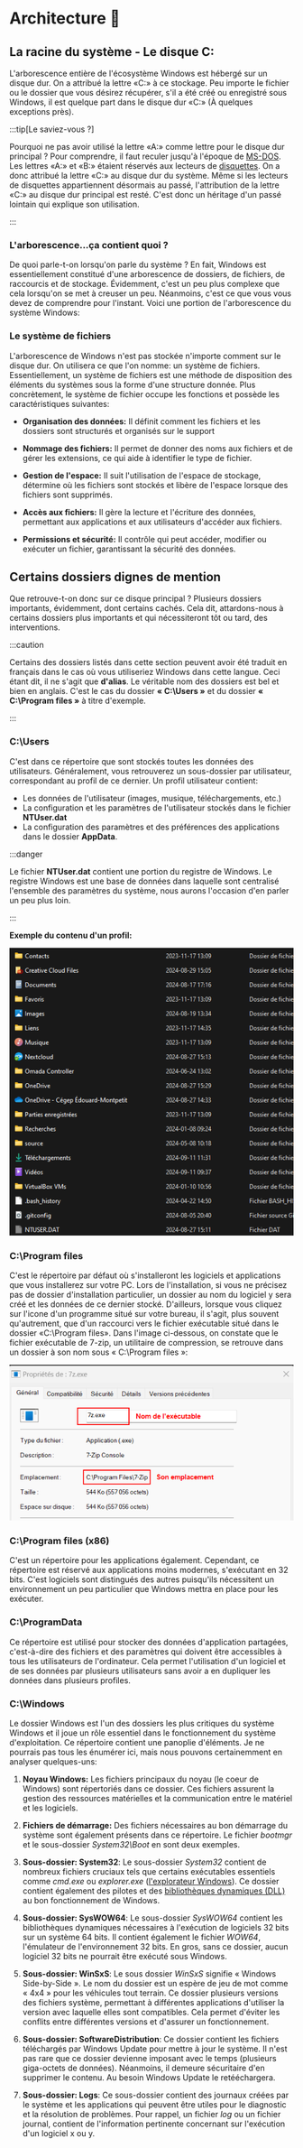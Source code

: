# Architecture 🌳

## La racine du système - Le disque C:

L'arborescence entière de l'écosystème Windows est hébergé sur un disque dur. On a attribué la lettre «­C:» à ce stockage. Peu importe le fichier ou le dossier que vous désirez récupérer, s'il a été créé ou enregistré sous Windows, il est quelque part dans le disque dur «C:» (À quelques exceptions près).

 :::tip[Le saviez-vous ?]

Pourquoi ne pas avoir utilisé la lettre «A:» comme lettre pour le disque dur principal ? Pour comprendre, il faut reculer jusqu'à l'époque de [MS-DOS](https://fr.wikipedia.org/wiki/MS-DOS). Les lettres «A:» et «B:» étaient réservés aux lecteurs de [disquettes](https://fr.wikipedia.org/wiki/Disquette). On a donc attribué la lettre «C:» au disque dur du système. Même si les lecteurs de disquettes appartiennent désormais au passé, l'attribution de la lettre «C:» au disque dur principal est resté. C'est donc un héritage d'un passé lointain qui explique son utilisation.

:::

### L'arborescence...ça contient quoi ?

De quoi parle-t-on lorsqu'on parle du système ? En fait, Windows est essentiellement constitué d'une arborescence de dossiers, de fichiers, de raccourcis et de stockage. Évidemment, c'est un peu plus complexe que cela lorsqu'on se met à creuser un peu. Néanmoins, c'est ce que vous vous devez de comprendre pour l'instant. Voici une portion de l'arborescence du système Windows:



### Le système de fichiers

L'arborescence de Windows n'est pas stockée n'importe comment sur le disque dur. On utilisera ce que l'on nomme: un système de fichiers. Essentiellement, un système de fichiers est une méthode de disposition des éléments du systèmes sous la forme d'une structure donnée. Plus concrètement, le système de fichier occupe les fonctions et possède les caractéristiques suivantes:

- **Organisation des données:** Il définit comment les fichiers et les dossiers sont structurés et organisés sur le support

- **Nommage des fichiers:** Il permet de donner des noms aux fichiers et de gérer les extensions, ce qui aide à identifier le type de fichier.

- **Gestion de l'espace:** Il suit l'utilisation de l'espace de stockage, détermine où les fichiers sont stockés et libère de l'espace lorsque des fichiers sont supprimés.

- **Accès aux fichiers:** Il gère la lecture et l'écriture des données, permettant aux applications et aux utilisateurs d'accéder aux fichiers.

- **Permissions et sécurité:** Il contrôle qui peut accéder, modifier ou exécuter un fichier, garantissant la sécurité des données.

## Certains dossiers dignes de mention

Que retrouve-t-on donc sur ce disque principal ? Plusieurs dossiers importants, évidemment, dont certains cachés. Cela dit, attardons-nous à certains dossiers plus importants et qui nécessiteront tôt ou tard, des interventions.

:::caution

Certains des dossiers listés dans cette section peuvent avoir été traduit en français dans le cas où vous utiliseriez Windows dans cette langue. Ceci étant dit, il ne s'agit que **d'alias**. Le véritable nom des dossiers est bel et bien en anglais. C'est le cas du dossier **« C:\Users »** et du dossier **« C:\Program files »** à titre d'exemple.

:::

### C:\Users

C'est dans ce répertoire que sont stockés toutes les données des utilisateurs. Généralement, vous retrouverez un sous-dossier par utilisateur, correspondant au profil de ce dernier. Un profil utilisateur contient:

- Les données de l'utilisateur (images, musique, téléchargements, etc.)
- La configuration et les paramètres de l'utilisateur stockés dans le fichier **NTUser.dat**
- La configuration des paramètres et des préférences des applications dans le dossier **AppData**.

:::danger

Le fichier **NTUser.dat** contient une portion du registre de Windows. Le registre Windows est une base de données dans laquelle sont centralisé l'ensemble des paramètres du système, nous aurons l'occasion d'en parler un peu plus loin.

:::

**Exemple du contenu d'un profil:**

![ProfileWin](./Assets/03/profile.png)

### C:\Program files

C'est le répertoire par défaut où s'installeront les logiciels et applications que vous installerez sur votre PC. Lors de l'installation, si vous ne précisez pas de dossier d'installation particulier, un dossier au nom du logiciel y sera créé et les données de ce dernier stocké. D'ailleurs, lorsque vous cliquez sur l'icone d'un programme situé sur votre bureau, il s'agit, plus souvent qu'autrement, que d'un raccourci vers le fichier exécutable situé dans le dossier «C:\Program files». Dans l'image ci-dessous, on constate que le fichier exécutable de 7-zip, un utilitaire de compression, se retrouve dans un dossier à son nom sous « C:\Program files »:

![7zip](./Assets/03/7z.png)


### C:\Program files (x86)

C'est un répertoire pour les applications également. Cependant, ce répertoire est réservé aux applications moins modernes, s'exécutant en 32 bits. C'est logiciels sont distingués des autres puisqu'ils nécessitent un environnement un peu particulier que Windows mettra en place pour les exécuter.

### C:\ProgramData

Ce répertoire est utilisé pour stocker des données d'application partagées, c'est-à-dire des fichiers et des paramètres qui doivent être accessibles à tous les utilisateurs de l'ordinateur. Cela permet l'utilisation d'un logiciel et de ses données par plusieurs utilisateurs sans avoir a en dupliquer les données dans plusieurs profiles.

### C:\Windows

Le dossier Windows est l'un des dossiers les plus critiques du système Windows et il joue un rôle essentiel dans le fonctionnement du système d'exploitation. Ce répertoire contient une panoplie d'éléments. Je ne pourrais pas tous les énumérer ici, mais nous pouvons certainemment en analyser quelques-uns:

1. **Noyau Windows:** Les fichiers principaux du noyau (le coeur de Windows) sont répertoriés dans ce dossier. Ces fichiers assurent la gestion des ressources matérielles et la communication entre le matériel et les logiciels.

2. **Fichiers de démarrage:** Des fichiers nécessaires au bon démarrage du système sont également présents dans ce répertoire. Le fichier *bootmgr* et le sous-dossier *System32\Boot* en sont deux exemples.

3. **Sous-dossier: System32**: Le sous-dossier *System32* contient de nombreux fichiers cruciaux tels que certains exécutables essentiels comme *cmd.exe* ou *explorer.exe* ([l'explorateur Windows](Interfaces%20graphiques#lexplorateur-windows)). Ce dossier contient également des pilotes et des [bibliothèques dynamiques (DLL)](https://fr.wikipedia.org/wiki/Dynamic_Link_Library) au bon fonctionnement de Windows.

4. **Sous-dossier: SysWOW64**: Le sous-dossier *SysWOW64* contient les bibliothèques dynamiques nécessaires à l'exécution de logiciels 32 bits sur un système 64 bits. Il contient également le fichier *WOW64*, l'émulateur de l'environnement 32 bits. En gros, sans ce dossier, aucun logiciel 32 bits ne pourrait être exécuté sous Windows.

5. **Sous-dossier: WinSxS**: Le sous dossier *WinSxS* signifie « Windows Side-by-Side ». Le nom du dossier est un espère de jeu de mot comme « 4x4 » pour les véhicules tout terrain. Ce dossier plusieurs versions des fichiers système, permettant à différentes applications d'utiliser la version avec laquelle elles sont compatibles. Cela permet d'éviter les conflits entre différentes versions et d'assurer un fonctionnement.

6. **Sous-dossier: SoftwareDistribution**: Ce dossier contient les fichiers téléchargés par Windows Update pour mettre à jour le système. Il n'est pas rare que ce dossier devienne imposant avec le temps (plusieurs giga-octets de données). Néanmoins, il demeure sécuritaire d'en supprimer le contenu. Au besoin Windows Update le retééchargera.

7. **Sous-dossier: Logs**: Ce sous-dossier contient des journaux créées par le système et les applications qui peuvent être utiles pour le diagnostic et la résolution de problèmes. Pour rappel, un fichier *log* ou un fichier journal, contient de l'information pertinente concernant sur l'exécution d'un logiciel x ou y.